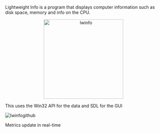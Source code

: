 Lightweight Info is a program that displays computer information such as disk space, memory and info on the CPU. 


<p align="center">
  <img src="https://github.com/user-attachments/assets/597ea915-fba6-416a-9323-1012afc0ced1" alt="lwinfo" width="256" height="256" />
</p>

This uses the Win32 API for the data and SDL for the GUI

![lwinfogithub](https://github.com/user-attachments/assets/15439ce7-511b-4db7-bfa3-03b45c4f6ff5)

Metrics update in real-time





